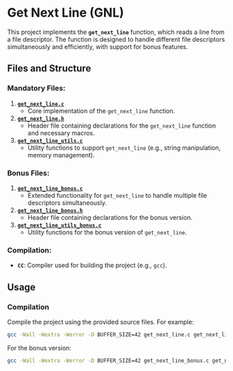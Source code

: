 # Get Next Line (GNL)

This project implements the **`get_next_line`** function, which reads a line from a file descriptor. The function is designed to handle different file descriptors simultaneously and efficiently, with support for bonus features.

## Files and Structure

### Mandatory Files:
1. [**`get_next_line.c`**](https://github.com/Ahdad0/get_next_line/blob/master/get_next_line.c)
   - Core implementation of the `get_next_line` function.
2. [**`get_next_line.h`**](https://github.com/Ahdad0/get_next_line/blob/master/get_next_line.h)  
   - Header file containing declarations for the `get_next_line` function and necessary macros.
3. [**`get_next_line_utils.c`**](https://github.com/Ahdad0/get_next_line/blob/master/get_next_line_utils.c)
   - Utility functions to support `get_next_line` (e.g., string manipulation, memory management).

### Bonus Files:
1. [**`get_next_line_bonus.c`**](https://github.com/Ahdad0/get_next_line/blob/master/get_next_line_bonus.c)
   - Extended functionality for `get_next_line` to handle multiple file descriptors simultaneously.
2. [**`get_next_line_bonus.h`**](https://github.com/Ahdad0/get_next_line/blob/master/get_next_line_bonus.h)
   - Header file containing declarations for the bonus version.
3. [**`get_next_line_utils_bonus.c`**](https://github.com/Ahdad0/get_next_line/blob/master/get_next_line_utils_bonus.c)
   - Utility functions for the bonus version of `get_next_line`.

### Compilation:
- **`CC`**: Compiler used for building the project (e.g., `gcc`).

## Usage

### Compilation
Compile the project using the provided source files. For example:

```bash
gcc -Wall -Wextra -Werror -D BUFFER_SIZE=42 get_next_line.c get_next_line_utils.c -o gnl
```

For the bonus version:
```bash
gcc -Wall -Wextra -Werror -D BUFFER_SIZE=42 get_next_line_bonus.c get_next_line_utils_bonus.c -o gnl_bonus
```

